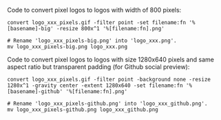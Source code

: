 Code to convert pixel logos to logos with width of 800 pixels:

```
convert logo_xxx_pixels.gif -filter point -set filename:fn '%[basename]-big' -resize 800x^1 '%[filename:fn].png'

# Rename 'logo_xxx_pixels-big.png' into 'logo_xxx.png'.
mv logo_xxx_pixels-big.png logo_xxx.png
```

Code to convert pixel logos to logos with size 1280x640 pixels and same aspect ratio but transparent padding (for Github social preview):

```
convert logo_xxx_pixels.gif -filter point -background none -resize 1280x^1 -gravity center -extent 1280x640 -set filename:fn '%[basename]-github' '%[filename:fn].png'

# Rename 'logo_xxx_pixels-github.png' into 'logo_xxx_github.png'.
mv logo_xxx_pixels-github.png logo_xxx_github.png
```
